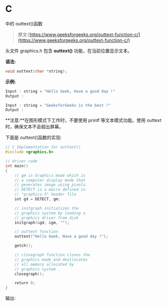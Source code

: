 # C

中的 outtext()函数

> 原文:[https://www.geeksforgeeks.org/outtext-function-c/](https://www.geeksforgeeks.org/outtext-function-c/)

头文件 graphics.h 包含 **outtext()** 功能，在当前位置显示文本。

**语法:**

```cpp
void outtext(char *string);

```

**示例:**

```cpp
Input : string = "Hello Geek, Have a good day !"
Output : 

Input : string = "GeeksforGeeks is the best !"
Output :  

```

**注意:**在图形模式下工作时，不要使用 printf 等文本模式功能。使用 outtext 时，确保文本不会超出屏幕。

下面是 outtext()函数的实现:

```cpp
// C Implementation for outtext()
#include <graphics.h>

// driver code
int main()
{
    // gm is Graphics mode which is
    // a computer display mode that
    // generates image using pixels.
    // DETECT is a macro defined in
    // "graphics.h" header file
    int gd = DETECT, gm;

    // initgraph initializes the
    // graphics system by loading a
    // graphics driver from disk
    initgraph(&gd, &gm, "");

    // outtext function
    outtext("Hello Geek, Have a good day !");

    getch();

    // closegraph function closes the
    // graphics mode and deallocates
    // all memory allocated by
    // graphics system .
    closegraph();

    return 0;
}
```

输出: